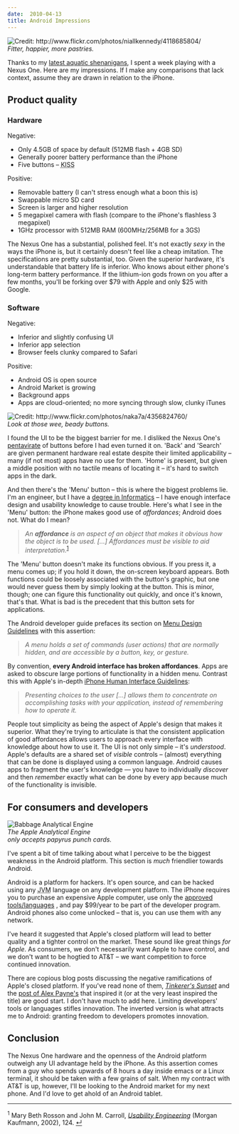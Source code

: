 ```yaml
---
date:  2010-04-13
title: Android Impressions
---
```

<div class='rightImage'>
  <img src='http://threebrothers.org/brendan/images/android-baked-goods.jpg' title='Credit: http://www.flickr.com/photos/niallkennedy/4118685804/' alt='Credit: http://www.flickr.com/photos/niallkennedy/4118685804/' />
  <br/>
  <em>Fitter, happier, more pastries.</em>
</div>

Thanks to my [latest aquatic shenanigans](http://threebrothers.org/brendan/blog/iphone-toilet-debacle-redux-backlight/), I spent a week playing with a Nexus One. Here are my impressions. If I make any comparisons that lack context, assume they are drawn in relation to the iPhone.

## Product quality

### Hardware

Negative:

 * Only 4.5GB of space by default (512MB flash + 4GB SD)
 * Generally poorer battery performance than the iPhone
 * Five buttons &ndash; <abbr title='Keep it simple, stupid!'>KISS</abbr>

Positive:

 * Removable battery (I can't stress enough what a boon this is)
 * Swappable micro SD card
 * Screen is larger and higher resolution
 * 5 megapixel camera with flash (compare to the iPhone's flashless 3 megapixel)
 * 1GHz processor with 512MB RAM (600MHz/256MB for a 3GS)
 
The Nexus One has a substantial, polished feel. It's not exactly *sexy* in the ways the iPhone is, but it certainly doesn't feel like a cheap imitation. The specifications are pretty substantial, too. Given the superior hardware, it's understandable that battery life is inferior. Who knows about either phone's long-term battery performance. If the lithium-ion gods frown on you after a few months, you'll be forking over $79 with Apple and only $25 with Google.

### Software

Negative:

 * Inferior and slightly confusing UI
 * Inferior app selection
 * Browser feels clunky compared to Safari

Positive:

 * Android OS is open source
 * Android Market is growing
 * Background apps
 * Apps are cloud-oriented; no more syncing through slow, clunky iTunes

<div class='rightImage'>
  <img src='http://threebrothers.org/brendan/images/nexus-one-buttons.jpg' title='Credit: http://www.flickr.com/photos/naka7a/4356824760/' alt='Credit: http://www.flickr.com/photos/naka7a/4356824760/' />
  <br/>
  <em>Look at those wee, beady buttons.</em>
</div>

I found the UI to be the biggest barrier for me. I disliked the Nexus One's [pentavirate](http://www.youtube.com/watch?v=TPMS6tGOACo) of buttons before I had even turned it on. 'Back' and 'Search' are given permanent hardware real estate despite their limited applicability &ndash; many (if not most) apps have no use for them. 'Home' is present, but given a middle position with no tactile means of locating it &ndash; it's hard to switch apps in the dark.

And then there's the 'Menu' button &ndash; this is where the biggest problems lie. I'm an engineer, but I have a [degree in Informatics](http://ischool.uw.edu/informatics/prospective/at_uw.aspx) &ndash; I have enough interface design and usability knowledge to cause trouble. Here's what I see in the 'Menu' button: the iPhone makes good use of *affordances*; Android does not. What do I mean?

> <a name='rn1'></a>*An **affordance** is an aspect of an object that makes it obvious how the object is to be used. [&hellip;] Affordances must be visible to aid interpretation.*<sup><a href='#fn1'>1</a></sup>

The 'Menu' button doesn't make its functions obvious. If you press it, a menu comes up; if you hold it down, the on-screen keyboard appears. Both functions could be loosely associated with the button's graphic, but one would never guess them by simply looking at the button. This is minor, though; one can figure this functionality out quickly, and once it's known, that's that. What is bad is the precedent that this button sets for applications.

The Android developer guide prefaces its section on [Menu Design Guidelines](http://developer.android.com/guide/practices/ui_guidelines/menu_design.html) with this assertion:

> *A menu holds a set of commands (user actions) that are normally hidden, and are accessible by a button, key, or gesture.*

By convention, **every Android interface has broken affordances**. Apps are asked to obscure large portions of functionality in a hidden menu. Contrast this with Apple's in-depth [iPhone Human Interface Guidelines](http://developer.apple.com/iphone/library/documentation/UserExperience/Conceptual/MobileHIG/PrinciplesAndCharacteristics/PrinciplesAndCharacteristics.html#//apple_ref/doc/uid/TP40006556-CH7-SW1):

> *Presenting choices to the user [&hellip;] allows them to concentrate on accomplishing tasks with your application, instead of remembering how to operate it.*

People tout simplicity as being the aspect of Apple's design that makes it superior. What they're trying to articulate is that the consistent application of good affordances allows users to approach every interface with knowledge about how to use it. The UI is not only simple &ndash; it's *understood*. Apple's defaults are a shared set of *visible* controls &ndash; (almost) everything that can be done is displayed using a common language. Android causes apps to fragment the user's knowledge &mdash; you have to individually *discover* and then *remember* exactly what can be done by every app because much of the functionality is invisible.

## For consumers and developers

<div class='rightImage'>
  <img src='http://threebrothers.org/brendan/images/babbage-engine.jpg' alt='Babbage Analytical Engine' />
  <br/>
  <em>The Apple Analytical Engine<br />only accepts papyrus punch cards.</em>
</div>

I've spent a bit of time talking about what I perceive to be the biggest weakness in the Android platform. This section is *much* friendlier towards Android.

Android is a platform for hackers. It's open source, and can be hacked using any <abbr title='Java Virtual Machine'>JVM</abbr> language on any development platform. The iPhone requires you to purchase an expensive Apple computer, use only the [approved tools/languages](http://daringfireball.net/2010/04/iphone_agreement_bans_flash_compiler) , and pay $99/year to be part of the developer program. Android phones also come unlocked &ndash; that is, you can use them with any network.

I've heard it suggested that Apple's closed platform will lead to better quality and a tighter control on the market. These sound like great things *for Apple*. As consumers, we don't necessarily want Apple to have control, and we don't want to be hogtied to AT&amp;T &ndash; we want competition to force continued innovation.

There are copious blog posts discussing the negative ramifications of Apple's closed platform. If you've read none of them, *[Tinkerer's Sunset](http://diveintomark.org/archives/2010/01/29/tinkerers-sunset)* and the [post of Alex Payne's](http://al3x.net/2010/01/28/ipad.html) that inspired it (or at the very least inspired the title) are good start. I don't have much to add here. Limiting developers' tools or languages stifles innovation. The inverted version is what attracts me to Android: granting freedom to developers promotes innovation.

## Conclusion

The Nexus One hardware and the openness of the Android platform outweigh any UI advantage held by the iPhone. As this assertion comes from a guy who spends upwards of 8 hours a day inside emacs or a Linux terminal, it should be taken with a few grains of salt. When my contract with AT&amp;T is up, however, I'll be looking to the Android market for my next phone. And I'd love to get ahold of an Android tablet.

<hr/>

<sup>1</sup> <span class='fn'>Mary Beth Rosson and John M. Carroll, <em><a href='http://books.google.com/books?id=RRC9IODz4VsC&amp;pg=PA124'>Usability Engineering</a></em> (Morgan Kaufmann, 2002), 124. <a name='fn1' href='#rn1'>&crarr;</a></span>


